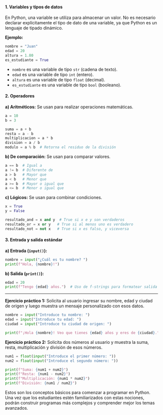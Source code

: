 #### **1. Variables y tipos de datos**

En Python, una variable se utiliza para almacenar un valor. No es necesario declarar explícitamente el tipo de dato de una variable, ya que Python es un lenguaje de tipado dinámico.

**Ejemplo:**

```python
nombre = "Juan"
edad = 20
altura = 1.80
es_estudiante = True
```

- `nombre` es una variable de tipo `str` (cadena de texto).
- `edad` es una variable de tipo `int` (entero).
- `altura` es una variable de tipo `float` (decimal).
- `es_estudiante` es una variable de tipo `bool` (booleano).

#### **2. Operadores**

**a) Aritméticos:** Se usan para realizar operaciones matemáticas.

```python
a = 10
b = 3

suma = a + b
resta = a - b
multiplicacion = a * b
division = a / b
modulo = a % b  # Retorna el residuo de la división
```

**b) De comparación:** Se usan para comparar valores.

```python
a == b  # Igual a
a != b  # Diferente de
a > b   # Mayor que
a < b   # Menor que
a >= b  # Mayor o igual que
a <= b  # Menor o igual que
```

**c) Lógicos:** Se usan para combinar condiciones.

```python
x = True
y = False

resultado_and = x and y  # True si x e y son verdaderos
resultado_or = x or y   # True si al menos uno es verdadero
resultado_not = not x   # True si x es falso, y viceversa
```

#### **3. Entrada y salida estándar**

**a) Entrada (`input()`):** 

```python
nombre = input("¿Cuál es tu nombre? ")
print(f"Hola, {nombre}!")
```

**b) Salida (`print()`):**

```python
edad = 20
print(f"Tengo {edad} años.")  # Uso de f-strings para formatear salida
```

---

**Ejercicio práctico 1:** Solicita al usuario ingresar su nombre, edad y ciudad de origen y luego muestra un mensaje personalizado con esos datos.

```python
nombre = input("Introduce tu nombre: ")
edad = input("Introduce tu edad: ")
ciudad = input("Introduce tu ciudad de origen: ")

print(f"¡Hola {nombre}! Veo que tienes {edad} años y eres de {ciudad}.")
```

**Ejercicio práctico 2:** Solicita dos números al usuario y muestra la suma, resta, multiplicación y división de esos números.

```python
num1 = float(input("Introduce el primer número: "))
num2 = float(input("Introduce el segundo número: "))

print(f"Suma: {num1 + num2}")
print(f"Resta: {num1 - num2}")
print(f"Multiplicación: {num1 * num2}")
print(f"División: {num1 / num2}")
```

Estos son los conceptos básicos para comenzar a programar en Python. Una vez que los estudiantes estén familiarizados con estas nociones, podrán construir programas más complejos y comprender mejor los temas avanzados.